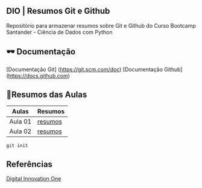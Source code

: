 
## DIO | Resumos Git e Github

Repositório para armazenar resumos sobre Git e Github do Curso Bootcamp Santander - Ciência de Dados com Python


## 🕶 Documentação
[Documentação Git] (https://git.scm.com/doc)
[Documentação Github] (https://docs.github.com)

## 📖Resumos das Aulas

| Aulas | Resumos |
|-------|---------|
|Aula 01 | [resumos]() |
 |Aula 02 | [resumos]() |
 

```
git init
```

## Referências
[Digital Innovation One]()
